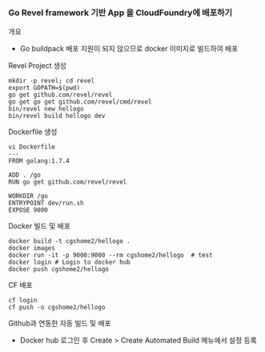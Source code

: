 ### Go Revel framework 기반 App 을 CloudFoundry에 배포하기

개요
- Go buildpack 배포 지원이 되지 않으므로 docker 이미지로 빌드하여 배포

Revel Project 생성
```
mkdir -p revel; cd revel
export GOPATH=$(pwd)
go get github.com/revel/revel
go get go get github.com/revel/cmd/revel
bin/revel new hellogo
bin/revel build hellogo dev
```

Dockerfile 생성
```
vi Dockerfile
---
FROM golang:1.7.4

ADD . /go 
RUN go get github.com/revel/revel
 
WORKDIR /go
ENTRYPOINT dev/run.sh
EXPOSE 9000
```

Docker 빌드 및 배포
```
docker build -t cgshome2/hellogo .
docker images
docker run -it -p 9000:9000 --rm cgshome2/hellogo  # test
docker login # Login to docker hub
docker push cgshome2/hellogo
```

CF 배포
```
cf login
cf push -o cgshome2/hellogo
```

Github과 연동한 자동 빌드 및 배포
- Docker hub 로그인 후 Create > Create Automated Build 메뉴에서 설정 등록
